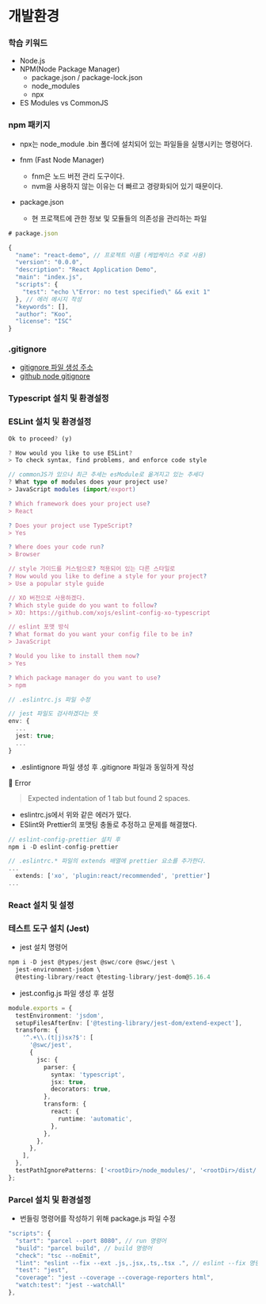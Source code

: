 # 개발환경

### 학습 키워드

- Node.js
- NPM(Node Package Manager)
  - package.json / package-lock.json
  - node_modules
  - npx
- ES Modules vs CommonJS

### npm 패키지

- npx는 node_module .bin 폴더에 설치되어 있는 파일들을 실행시키는 명령어다.

- fnm (Fast Node Manager)

  - fnm은 노드 버전 관리 도구이다.
  - nvm을 사용하지 않는 이유는 더 빠르고 경량화되어 있기 때문이다.

- package.json
  - 현 프로잭트에 관한 정보 및 모듈들의 의존성을 관리하는 파일

```typescript
# package.json

{
  "name": "react-demo", // 프로젝트 이름 (케밥케이스 주로 사용)
  "version": "0.0.0",
  "description": "React Application Demo",
  "main": "index.js",
  "scripts": {
    "test": "echo \"Error: no test specified\" && exit 1"
  }, // 에러 메시지 작성
  "keywords": [],
  "author": "Koo",
  "license": "ISC"
}

```

### .gitignore

- [gitignore 파일 생성 주소](https://www.toptal.com/developers/gitignore)
- [github node gitignore](https://github.com/github/gitignore/blob/main/Node.gitignore)

### Typescript 설치 및 환경설정

### ESLint 설치 및 환경설정

```typescript
Ok to proceed? (y)

? How would you like to use ESLint?
> To check syntax, find problems, and enforce code style

// commonJS가 있으나 최근 추세는 esModule로 옮겨지고 있는 추세다
? What type of modules does your project use?
> JavaScript modules (import/export)

? Which framework does your project use?
> React

? Does your project use TypeScript?
> Yes

? Where does your code run?
> Browser

// style 가이드를 커스텀으로? 적용되어 있는 다른 스타일로
? How would you like to define a style for your project?
> Use a popular style guide

// XO 버전으로 사용하겠다.
? Which style guide do you want to follow?
> XO: https://github.com/xojs/eslint-config-xo-typescript

// eslint 포맷 방식
? What format do you want your config file to be in?
> JavaScript

? Would you like to install them now?
> Yes

? Which package manager do you want to use?
> npm
```

```typescript
// .eslintrc.js 파일 수정

// jest 파일도 검사하겠다는 뜻
env: {
  ...
  jest: true;
  ...
}
```

- .eslintignore 파일 생성 후 .gitignore 파일과 동일하게 작성

🤬 Error

> Expected indentation of 1 tab but found 2 spaces.

- eslintrc.js에서 위와 같은 에러가 떴다.
- ESlint와 Prettier의 포맷팅 충돌로 추정하고 문제를 해결했다.

```typescript
// eslint-config-prettier 설치 후
npm i -D eslint-config-prettier

// .eslintrc.* 파일의 extends 배열에 prettier 요소를 추가한다.
...
  extends: ['xo', 'plugin:react/recommended', 'prettier']
...
```

### React 설치 및 설정

### 테스트 도구 설치 (Jest)

- jest 설치 명령어

```typescript
npm i -D jest @types/jest @swc/core @swc/jest \
  jest-environment-jsdom \
  @testing-library/react @testing-library/jest-dom@5.16.4
```

- jest.config.js 파일 생성 후 설정

```typescript
module.exports = {
  testEnvironment: 'jsdom',
  setupFilesAfterEnv: ['@testing-library/jest-dom/extend-expect'],
  transform: {
    '^.+\\.(t|j)sx?$': [
      '@swc/jest',
      {
        jsc: {
          parser: {
            syntax: 'typescript',
            jsx: true,
            decorators: true,
          },
          transform: {
            react: {
              runtime: 'automatic',
            },
          },
        },
      },
    ],
  },
  testPathIgnorePatterns: ['<rootDir>/node_modules/', '<rootDir>/dist/'],
};
```

### Parcel 설치 및 환경설정

- 번들링 명령어를 작성하기 위해 package.js 파일 수정

```typescript
"scripts": {
  "start": "parcel --port 8080", // run 명령어
  "build": "parcel build", // build 명령어
  "check": "tsc --noEmit",
  "lint": "eslint --fix --ext .js,.jsx,.ts,.tsx .", // eslint --fix 명령어
  "test": "jest",
  "coverage": "jest --coverage --coverage-reporters html",
  "watch:test": "jest --watchAll"
},
```
